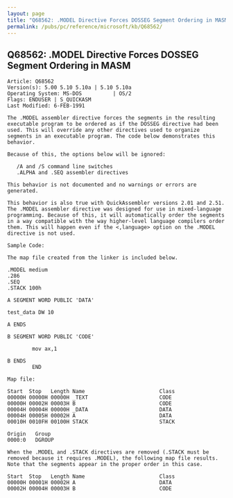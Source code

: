 ```yaml
---
layout: page
title: "Q68562: .MODEL Directive Forces DOSSEG Segment Ordering in MASM"
permalink: /pubs/pc/reference/microsoft/kb/Q68562/
---
```


## Q68562: .MODEL Directive Forces DOSSEG Segment Ordering in MASM

	Article: Q68562
	Version(s): 5.00 5.10 5.10a | 5.10 5.10a
	Operating System: MS-DOS          | OS/2
	Flags: ENDUSER | S_QUICKASM
	Last Modified: 6-FEB-1991
	
	The .MODEL assembler directive forces the segments in the resulting
	executable program to be ordered as if the DOSSEG directive had been
	used. This will override any other directives used to organize
	segments in an executable program. The code below demonstrates this
	behavior.
	
	Because of this, the options below will be ignored:
	
	   /A and /S command line switches
	   .ALPHA and .SEQ assembler directives
	
	This behavior is not documented and no warnings or errors are
	generated.
	
	This behavior is also true with QuickAssembler versions 2.01 and 2.51.
	The .MODEL assembler directive was designed for use in mixed-language
	programming. Because of this, it will automatically order the segments
	in a way compatible with the way higher-level language compilers order
	them. This will happen even if the <,language> option on the .MODEL
	directive is not used.
	
	Sample Code:
	
	The map file created from the linker is included below.
	
	.MODEL medium
	.286
	.SEQ
	.STACK 100h
	
	A SEGMENT WORD PUBLIC 'DATA'
	
	test_data DW 10
	
	A ENDS
	
	B SEGMENT WORD PUBLIC 'CODE'
	
	        mov ax,1
	
	B ENDS
	        END
	
	Map file:
	
	Start  Stop   Length Name                        Class
	00000H 00000H 00000H _TEXT                       CODE
	00000H 00002H 00003H B                           CODE
	00004H 00004H 00000H _DATA                       DATA
	00004H 00005H 00002H A                           DATA
	00010H 0010FH 00100H STACK                       STACK
	
	Origin   Group
	0000:0   DGROUP
	
	When the .MODEL and .STACK directives are removed (.STACK must be
	removed because it requires .MODEL), the following map file results.
	Note that the segments appear in the proper order in this case.
	
	Start  Stop   Length Name                        Class
	00000H 00001H 00002H A                           DATA
	00002H 00004H 00003H B                           CODE
